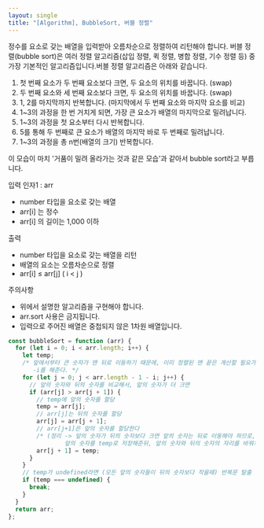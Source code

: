 ```yaml
---
layout: single
title: "[Algorithm], BubbleSort, 버블 정렬"
---
```


정수를 요소로 갖는 배열을 입력받아 오름차순으로 정렬하여 리턴해야 합니다.
버블 정렬(bubble sort)은 여러 정렬 알고리즘(삽입 정렬, 퀵 정렬, 병합 정렬, 기수 정렬 등) 중 가장 기본적인 알고리즘입니다.버블 정렬 알고리즘은 아래와 같습니다.

1. 첫 번째 요소가 두 번째 요소보다 크면, 두 요소의 위치를 바꿉니다. (swap)
2. 두 번째 요소와 세 번째 요소보다 크면, 두 요소의 위치를 바꿉니다. (swap)
3. 1, 2를 마지막까지 반복합니다. (마지막에서 두 번째 요소와 마지막 요소를 비교)
4. 1~3의 과정을 한 번 거치게 되면, 가장 큰 요소가 배열의 마지막으로 밀려납니다.
5. 1~3의 과정을 첫 요소부터 다시 반복합니다.
6. 5를 통해 두 번째로 큰 요소가 배열의 마지막 바로 두 번째로 밀려납니다.
7. 1~3의 과정을 총 n번(배열의 크기) 반복합니다.

이 모습이 마치 '거품이 밀려 올라가는 것과 같은 모습'과 같아서 bubble sort라고 부릅니다.

입력
인자1 : arr

- number 타입을 요소로 갖는 배열
- arr[i] 는 정수
- arr[i] 의 길이는 1,000 이하

출력

- number 타입을 요소로 갖는 배열을 리턴
- 배열의 요소는 오름차순으로 정렬
- arr[i] ≤ arr[j] ( i < j )

주의사항

- 위에서 설명한 알고리즘을 구현해야 합니다.
- arr.sort 사용은 금지됩니다.
- 입력으로 주어진 배열은 중첩되지 않은 1차원 배열입니다.

```jsx
const bubbleSort = function (arr) {
  for (let i = 0; i < arr.length; i++) {
    let temp;
    /* 앞에서부터 큰 숫자가 맨 뒤로 이동하기 때문에, 이미 정렬된 맨 끝은 계산할 필요가 없으므로
       -i를 해준다. */
    for (let j = 0; j < arr.length - 1 - i; j++) {
      // 앞의 숫자와 뒤의 숫자를 비교해서, 앞의 숫자가 더 크면
      if (arr[j] > arr[j + 1]) {
        // temp에 앞의 숫자를 할당
        temp = arr[j];
        // arr[j]는 뒤의 숫자를 할당
        arr[j] = arr[j + 1];
        // arr[j+1]은 앞의 숫자를 할당한다
        /* (정리 -> 앞의 숫자가 뒤의 숫자보다 크면 앞의 숫자는 뒤로 이동해야 하므로,
				앞의 숫자를 temp로 저장해준뒤, 앞의 숫자와 뒤의 숫자의 자리를 바꿔치기한다. */
        arr[j + 1] = temp;
      }
    }
    // temp가 undefined라면 (모든 앞의 숫자들이 뒤의 숫자보다 작을때) 반복문 탈출
    if (temp === undefined) {
      break;
    }
  }
  return arr;
};
```
